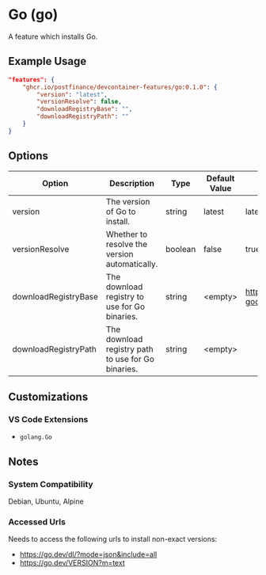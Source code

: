 # Go (go)

A feature which installs Go.

## Example Usage

```json
"features": {
    "ghcr.io/postfinance/devcontainer-features/go:0.1.0": {
        "version": "latest",
        "versionResolve": false,
        "downloadRegistryBase": "",
        "downloadRegistryPath": ""
    }
}
```

## Options

| Option | Description | Type | Default Value | Proposals |
|-----|-----|-----|-----|-----|
| version | The version of Go to install. | string | latest | latest, 1.24, 1.21.8 |
| versionResolve | Whether to resolve the version automatically. | boolean | false | true, false |
| downloadRegistryBase | The download registry to use for Go binaries. | string | &lt;empty&gt; | https://mycompany.com/artifactory/dl-google-generic-remote |
| downloadRegistryPath | The download registry path to use for Go binaries. | string | &lt;empty&gt; |  |

## Customizations

### VS Code Extensions

- `golang.Go`

## Notes

### System Compatibility

Debian, Ubuntu, Alpine

### Accessed Urls

Needs to access the following urls to install non-exact versions:
* https://go.dev/dl/?mode=json&include=all
* https://go.dev/VERSION?m=text
